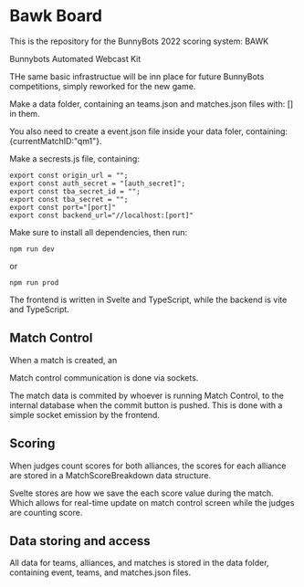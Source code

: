 # Bawk Board

This is the repository for the BunnyBots 2022 scoring system: BAWK

Bunnybots Automated Webcast Kit

THe same basic infrastructue will be inn place for future BunnyBots competitions, simply reworked for the new game.

Make a data folder, containing an teams.json and matches.json files with: [] in them.

You also need to create a event.json file inside your data foler, containing: {currentMatchID:"qm1"}.

Make a secrests.js file, containing:

    export const origin_url = "";
    export const auth_secret = "[auth_secret]";
    export const tba_secret_id = "";
    export const tba_secret = "";
    export const port="[port]"
    export const backend_url="//localhost:[port]"


Make sure to install all dependencies, then run:

    npm run dev

or 
    
    npm run prod

The frontend is written in Svelte and TypeScript, while the backend is vite and TypeScript.

## Match Control

When a match is created, an 

Match control communication is done via sockets.

The match data is commited by whoever is running Match Control, to the internal database when the commit button is pushed. This is done with a simple socket emission by the frontend.


## Scoring

When judges count scores for both alliances, the scores for each alliance are stored in a MatchScoreBreakdown data structure.

Svelte stores are how we save the each score value during the match. Which allows for real-time update on match control screen while the judges are counting score.

## Data storing and access

All data for teams, alliances, and matches is stored in the data folder, containing event, teams, and matches.json files.
